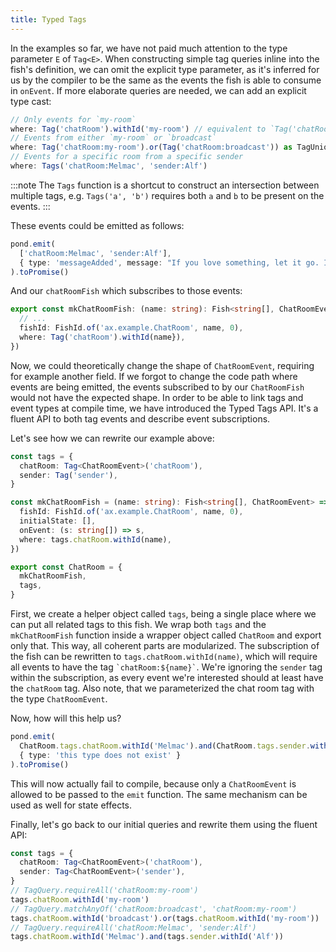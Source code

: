 ```yaml
---
title: Typed Tags
---
```


In the examples so far, we have not paid much attention to the type parameter `E` of `Tag<E>`. When constructing simple
tag queries inline into the fish's definition, we can omit the explicit type parameter, as it's inferred for us by the
compiler to be the same as the events the fish is able to consume in `onEvent`. If more elaborate queries are needed, we
can add an explicit type cast:

```typescript
// Only events for `my-room`
where: Tag('chatRoom').withId('my-room') // equivalent to `Tag('chatRoom:my-room')`
// Events from either `my-room` or `broadcast`
where: Tag('chatRoom:my-room').or(Tag('chatRoom:broadcast')) as TagUnion<ChatEvent> // explicit cast necessary
// Events for a specific room from a specific sender
where: Tags('chatRoom:Melmac', 'sender:Alf')
```

:::note
The `Tags` function is a shortcut to construct an intersection between multiple tags, e.g. `Tags('a', 'b')` requires
both `a` and `b` to be present on the events.
:::

These events could be emitted as follows:

```typescript
pond.emit(
  ['chatRoom:Melmac', 'sender:Alf'],
  { type: 'messageAdded', message: "If you love something, let it go. If it comes back to you, it's yours. If it's run over by a car, you don't want it." }
).toPromise()
```

And our `chatRoomFish` which subscribes to those events:

```typescript
export const mkChatRoomFish: (name: string): Fish<string[], ChatRoomEvent> => ({
  // ...
  fishId: FishId.of('ax.example.ChatRoom', name, 0),
  where: Tag('chatRoom').withId(name}),
})
```

Now, we could theoretically change the shape of `ChatRoomEvent`, requiring for example another field. If we forgot to
change the code path where events are being emitted, the events subscribed to by our `ChatRoomFish` would not have the
expected shape. In order to be able to link tags and event types at compile time, we have introduced the Typed Tags API.
It's a fluent API to both tag events and describe event subscriptions.

Let's see how we can rewrite our example above:

```typescript
const tags = {
  chatRoom: Tag<ChatRoomEvent>('chatRoom'),
  sender: Tag('sender'),
}

const mkChatRoomFish = (name: string): Fish<string[], ChatRoomEvent> => ({
  fishId: FishId.of('ax.example.ChatRoom', name, 0),
  initialState: [],
  onEvent: (s: string[]) => s,
  where: tags.chatRoom.withId(name),
})

export const ChatRoom = {
  mkChatRoomFish,
  tags,
}
```

First, we create a helper object called `tags`, being a single place where we can put all related tags to this fish. We wrap
both `tags` and the `mkChatRoomFish` function inside a wrapper object called `ChatRoom` and export only that. This way,
all coherent parts are modularized. The subscription of the fish can be rewritten to `tags.chatRoom.withId(name)`,
which will require all events to have the tag `` `chatRoom:${name}` ``. We're ignoring the `sender` tag within the
subscription, as every event we're interested should at least have the `chatRoom` tag. Also note, that we parameterized
the chat room tag with the type `ChatRoomEvent`.

Now, how will this help us?

```typescript
pond.emit(
  ChatRoom.tags.chatRoom.withId('Melmac').and(ChatRoom.tags.sender.withId('Alf')),
  { type: 'this type does not exist' }
).toPromise()
```

This will now actually fail to compile, because only a `ChatRoomEvent` is allowed to be passed to the `emit` function. The
same mechanism can be used as well for state effects.

Finally, let's go back to our initial queries and rewrite them using the fluent API:

```typescript
const tags = {
  chatRoom: Tag<ChatRoomEvent>('chatRoom'),
  sender: Tag<ChatRoomEvent>('sender'),
}
// TagQuery.requireAll('chatRoom:my-room')
tags.chatRoom.withId('my-room')
// TagQuery.matchAnyOf('chatRoom:broadcast', 'chatRoom:my-room')
tags.chatRoom.withId('broadcast').or(tags.chatRoom.withId('my-room'))
// TagQuery.requireAll('chatRoom:Melmac', 'sender:Alf')
tags.chatRoom.withId('Melmac').and(tags.sender.withId('Alf'))
```
